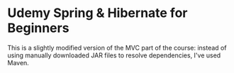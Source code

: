 
# Udemy Spring & Hibernate for Beginners

This is a slightly modified version of the MVC part of the course: instead of using manually downloaded JAR files to resolve dependencies, I've used Maven.

 